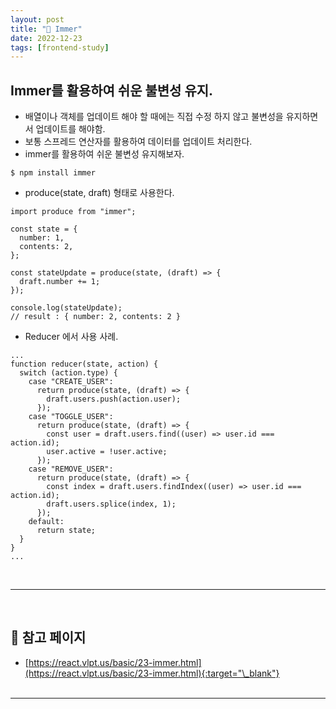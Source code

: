 ```yaml
---
layout: post
title: "🐚 Immer"
date: 2022-12-23
tags: [frontend-study]
---
```


## Immer를 활용하여 쉬운 불변성 유지.

- 배열이나 객체를 업데이트 해야 할 때에는 직접 수정 하지 않고 불변성을 유지하면서 업데이트를 해야함.
- 보통 스프레드 연산자를 활용하여 데이터를 업데이트 처리한다.
- immer를 활용하여 쉬운 불변성 유지해보자.

```tsx
$ npm install immer
```

- produce(state, draft) 형태로 사용한다.

```tsx
import produce from "immer";

const state = {
  number: 1,
  contents: 2,
};

const stateUpdate = produce(state, (draft) => {
  draft.number += 1;
});

console.log(stateUpdate);
// result : { number: 2, contents: 2 }
```

- Reducer 에서 사용 사례.

```tsx
...
function reducer(state, action) {
  switch (action.type) {
    case "CREATE_USER":
      return produce(state, (draft) => {
        draft.users.push(action.user);
      });
    case "TOGGLE_USER":
      return produce(state, (draft) => {
        const user = draft.users.find((user) => user.id === action.id);
        user.active = !user.active;
      });
    case "REMOVE_USER":
      return produce(state, (draft) => {
        const index = draft.users.findIndex((user) => user.id === action.id);
        draft.users.splice(index, 1);
      });
    default:
      return state;
  }
}
...
```

<br/>

---

<br/>

## 🎫 참고 페이지

- [https://react.vlpt.us/basic/23-immer.html](https://react.vlpt.us/basic/23-immer.html){:target="\_blank"}
  <br/><br/>

---
